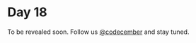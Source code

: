 # Day 18

To be revealed soon. Follow us [@codecember](https://twitter.com/codecember_ink) and stay tuned.
